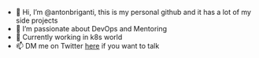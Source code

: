 - 👋 Hi, I’m @antonbriganti, this is my personal github and it has a lot of my side projects
- 💖 I’m passionate about DevOps and Mentoring
- 🤔 Currently working in k8s world
- 📫 DM me on Twitter [here](https://twitter.com/antonbriganti_) if you want to talk

<!---
antonbriganti/antonbriganti is a ✨ special ✨ repository because its `README.md` (this file) appears on your GitHub profile.
You can click the Preview link to take a look at your changes.
--->
